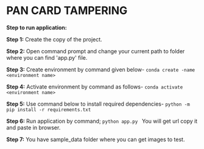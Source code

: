 # PAN CARD TAMPERING

**Step to run application:**

**Step 1:**	
    Create the copy of the project.
    
**Step 2:** 
    Open command prompt and change your current path 
to folder where you can find 'app.py' file.

**Step 3:** 
    Create environment by command given below-
    ```
    conda create -name <environment name>
    ```

**Step 4:** 
    Activate environment by command as follows-
    ```
    conda activate <environment name>
    ```

**Step 5:** 
    Use command below to install required dependencies-
    ```
    python -m pip install -r requirements.txt
    ```

**Step 6:**
    Run application by command;
    ```
    python app.py 
    ```
    You will get url copy it and paste in browser.

**Step 7:** 
    You have sample_data folder where you can get images to test.
